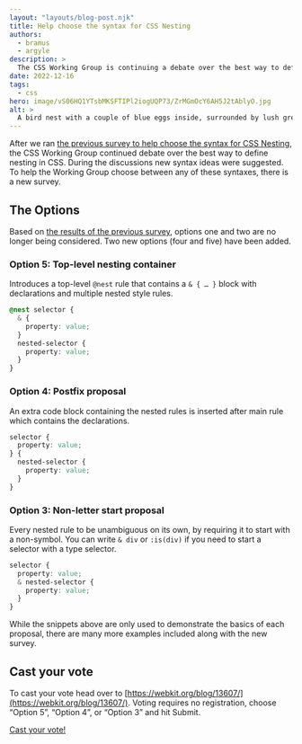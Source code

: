 ```yaml
---
layout: "layouts/blog-post.njk"
title: Help choose the syntax for CSS Nesting
authors:
  - bramus
  - argyle
description: >
  The CSS Working Group is continuing a debate over the best way to define nesting in CSS. If you are someone who writes CSS, we’d like your help.
date: 2022-12-16
tags:
  - css
hero: image/vS06HQ1YTsbMKSFTIPl2iogUQP73/ZrMGmOcY6AH5J2tAblyO.jpg
alt: >
  A bird nest with a couple of blue eggs inside, surrounded by lush greenery.
---
```


After we ran [the previous survey to help choose the syntax for CSS Nesting](/blog/help-css-nesting), the CSS Working Group continued debate over the best way to define nesting in CSS. During the discussions new syntax ideas were suggested. To help the Working Group choose between any of these syntaxes, there is a new survey.

## The Options

Based on [the results of the previous survey](/blog/help-css-nesting-results), options one and two are no longer being considered. Two new options (four and five) have been added.

### Option 5: Top-level nesting container

Introduces a top-level `@nest` rule that contains a `& { … }` block with declarations and multiple nested style rules.

```css
@nest selector {
  & {
    property: value;
  }
  nested-selector {
    property: value;
  }
}
```

### Option 4: Postfix proposal

An extra code block containing the nested rules is inserted after main rule which contains the declarations.

```css
selector {
  property: value;
} {
  nested-selector {
    property: value;
  }
}
```

### Option 3: Non-letter start proposal

Every nested rule to be unambiguous on its own, by requiring it to start with a non-symbol. You can write `& div` or `:is(div)` if you need to start a selector with a type selector.

```css
selector {
  property: value;
  & nested-selector {
    property: value;
  }
}
```

While the snippets above are only used to demonstrate the basics of each proposal, there are many more examples included along with the new survey.

## Cast your vote

To cast your vote head over to [https://webkit.org/blog/13607/](https://webkit.org/blog/13607/). Voting requires no registration, choose “Option 5”, “Option 4”, or “Option 3” and hit Submit.

<a class="material-button button-filled color-bg bg-primary" href="https://webkit.org/blog/13607/">Cast your vote!</a>
